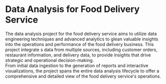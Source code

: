 # Data Analysis for Food Delivery Service   
     
The data analysis project for the food delivery service aims to utilize data engineering techniques and advanced analytics to glean valuable insights into the operations and performance of the food delivery business. This project integrate s data from multiple sources, including customer orders, restaurant information, and delivery data, to provide insights that drive strategic and operational decision-making.        
From initial data ingestion to the generation of reports and interactive visualizations, the project spans the entire data analysis lifecycle to offer a comprehensive and detailed view of the food delivery service's operations.   
